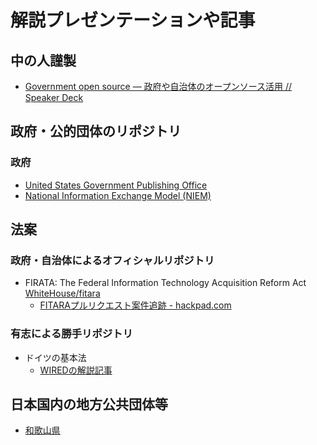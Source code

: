 # 解説プレゼンテーションや記事
## 中の人謹製
- [Government open source — 政府や自治体のオープンソース活用 // Speaker Deck](https://speakerdeck.com/benbalter/government-open-source-zheng-fu-yazi-zhi-ti-falseopunsosuhuo-yong)


## 政府・公的団体のリポジトリ
### 政府
- [United States Government Publishing Office](https://github.com/usgpo)
- [National Information Exchange Model (NIEM)](https://github.com/NIEM)


## 法案
### 政府・自治体によるオフィシャルリポジトリ
- FIRATA: The Federal Information Technology Acquisition Reform Act  [WhiteHouse/fitara](https://github.com/WhiteHouse/fitara)
  - [FITARAプルリクエスト案件追跡 - hackpad.com](https://hackpad.com/FITARA-zJSgGzR04L0)

### 有志による勝手リポジトリ
- ドイツの基本法
  - [WIREDの解説記事](http://www.wired.com/2012/08/bundestag/)

## 日本国内の地方公共団体等
- [和歌山県](https://github.com/wakayama-pref-org)
